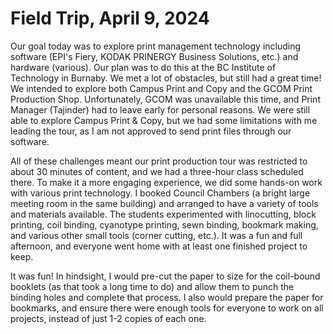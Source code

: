 # Field Trip, April 9, 2024

Our goal today was to explore print management technology including software (EPI's Fiery, KODAK PRINERGY Business Solutions, etc.) and hardware (various). Our plan was to do this at the BC Institute of Technology in Burnaby. We met a lot of obstacles, but still had a great time! We intended to explore both Campus Print and Copy and the GCOM Print Production Shop. Unfortunately, GCOM was unavailable this time, and Print Manager (Tajinder) had to leave early for personal reasons. We were still able to explore Campus Print & Copy, but we had some limitations with me leading the tour, as I am not approved to send print files through our software. 

All of these challenges meant our print production tour was restricted to about 30 minutes of content, and we had a three-hour class scheduled there. To make it a more engaging experience, we did some hands-on work with various print technology. I booked Council Chambers (a bright large meeting room in the same building) and arranged to have a variety of tools and materials available. The students experimented with linocutting, block printing, coil binding, cyanotype printing, sewn binding, bookmark making, and various other small tools (corner cutting, etc.). It was a fun and full afternoon, and everyone went home with at least one finished project to keep. 

It was fun! In hindsight, I would pre-cut the paper to size for the coil-bound booklets (as that took a long time to do) and allow them to punch the binding holes and complete that process. I also would prepare the paper for bookmarks, and ensure there were enough tools for everyone to work on all projects, instead of just 1-2 copies of each one. 
